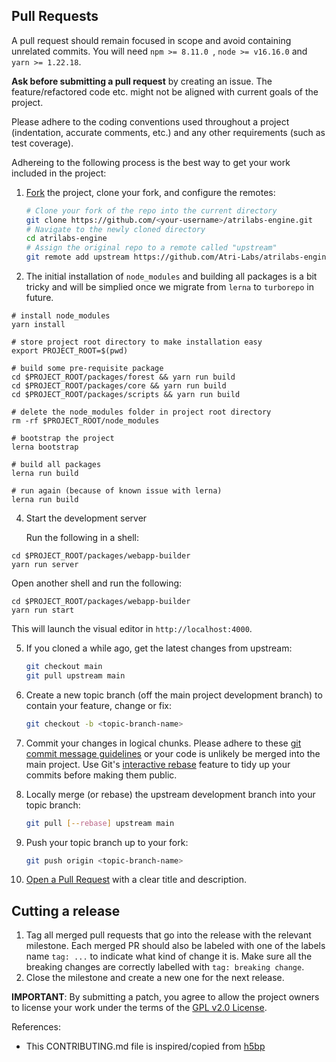 <a name="pull-requests"></a>

## Pull Requests

A pull request should remain focused in scope and avoid containing unrelated commits. You will need `npm >= 8.11.0 `, `node >= v16.16.0` and `yarn >= 1.22.18`.

**Ask before submitting a pull request** by creating an issue. The feature/refactored code etc. might not be aligned with current goals of the project.

Please adhere to the coding conventions used throughout a project (indentation, accurate comments, etc.) and any other requirements (such as test coverage).

Adhereing to the following process is the best way to get your work included in the project:

1. [Fork](https://help.github.com/articles/fork-a-repo/) the project, clone your fork, and configure the remotes:

   ```bash
   # Clone your fork of the repo into the current directory
   git clone https://github.com/<your-username>/atrilabs-engine.git
   # Navigate to the newly cloned directory
   cd atrilabs-engine
   # Assign the original repo to a remote called "upstream"
   git remote add upstream https://github.com/Atri-Labs/atrilabs-engine.git
   ```

2. The initial installation of `node_modules` and building all packages is a bit tricky and will be simplied once we migrate from `lerna` to `turborepo` in future.

```
# install node_modules
yarn install

# store project root directory to make installation easy
export PROJECT_ROOT=$(pwd)

# build some pre-requisite package
cd $PROJECT_ROOT/packages/forest && yarn run build
cd $PROJECT_ROOT/packages/core && yarn run build
cd $PROJECT_ROOT/packages/scripts && yarn run build

# delete the node_modules folder in project root directory
rm -rf $PROJECT_ROOT/node_modules

# bootstrap the project
lerna bootstrap

# build all packages
lerna run build

# run again (because of known issue with lerna)
lerna run build
```

4. Start the development server

   Run the following in a shell:

```
cd $PROJECT_ROOT/packages/webapp-builder
yarn run server
```

Open another shell and run the following:

```
cd $PROJECT_ROOT/packages/webapp-builder
yarn run start
```

This will launch the visual editor in `http://localhost:4000`.

5. If you cloned a while ago, get the latest changes from upstream:

   ```bash
   git checkout main
   git pull upstream main
   ```

6. Create a new topic branch (off the main project development branch) to contain your feature, change or fix:

   ```bash
   git checkout -b <topic-branch-name>
   ```

7. Commit your changes in logical chunks. Please adhere to these [git commit
   message guidelines](https://tbaggery.com/2008/04/19/a-note-about-git-commit-messages.html)
   or your code is unlikely be merged into the main project. Use Git's
   [interactive rebase](https://help.github.com/articles/about-git-rebase/)
   feature to tidy up your commits before making them public.

8. Locally merge (or rebase) the upstream development branch into your topic branch:

   ```bash
   git pull [--rebase] upstream main
   ```

9. Push your topic branch up to your fork:

   ```bash
   git push origin <topic-branch-name>
   ```

10. [Open a Pull Request](https://help.github.com/articles/using-pull-requests/)
    with a clear title and description.

<a name="release"></a>

## Cutting a release

1. Tag all merged pull requests that go into the release with the relevant milestone. Each merged PR should also be labeled with one of the labels name `tag: ...` to indicate what kind of change it is. Make sure all the breaking changes are correctly labelled with `tag: breaking change`.
2. Close the milestone and create a new one for the next release.

**IMPORTANT**: By submitting a patch, you agree to allow the project
owners to license your work under the terms of the [GPL v2.0 License](COPYING).

<a name="references"></a>
References:

- This CONTRIBUTING.md file is inspired/copied from [h5bp](https://github.com/h5bp/html5-boilerplate/blob/main/.github/CONTRIBUTING.md#pull-requests)
